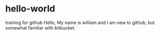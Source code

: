 # hello-world
training for github
Hello, My name is william and I am new to github, but somewhat familiar with bitbucket.
